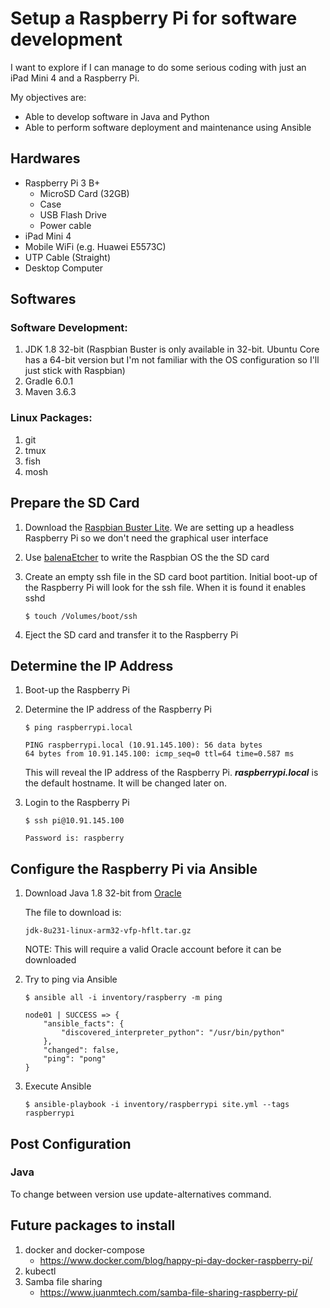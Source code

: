 # Setup a Raspberry Pi for software development

I want to explore if I can manage to do some serious coding with just an
    iPad Mini 4 and a Raspberry Pi.

My objectives are:
* Able to develop software in Java and Python
* Able to perform software deployment and maintenance using Ansible

## Hardwares

* Raspberry Pi 3 B+
    * MicroSD Card (32GB)
    * Case
    * USB Flash Drive
    * Power cable
* iPad Mini 4
* Mobile WiFi (e.g. Huawei E5573C)
* UTP Cable (Straight)
* Desktop Computer

## Softwares

### Software Development:

1. JDK 1.8 32-bit (Raspbian Buster is only available in 32-bit. Ubuntu Core has a
    64-bit version but I'm not familiar with the OS configuration so I'll just
    stick with Raspbian)
2. Gradle 6.0.1
3. Maven 3.6.3

### Linux Packages:
1. git
2. tmux
3. fish
4. mosh


## Prepare the SD Card

1. Download the [Raspbian Buster Lite](bit.ly/2Q44fuo). We are setting up a
    headless Raspberry Pi so we don't need the graphical user interface
2. Use [balenaEtcher](https://www.balena.io/etcher/) to write the
    Raspbian OS the the SD card
3. Create an empty ssh file in the SD card boot partition. Initial boot-up
    of the Raspberry Pi will look for the ssh file. When it is found it
    enables sshd

    ```
   $ touch /Volumes/boot/ssh
    ```

4. Eject the SD card and transfer it to the Raspberry Pi


## Determine the IP Address

1. Boot-up the Raspberry Pi
2. Determine the IP address of the Raspberry Pi

    ```
    $ ping raspberrypi.local

    PING raspberrypi.local (10.91.145.100): 56 data bytes
    64 bytes from 10.91.145.100: icmp_seq=0 ttl=64 time=0.587 ms
    ```

    This will reveal the IP address of the Raspberry Pi.
    ***raspberrypi.local*** is the default hostname. It will be changed later on.

3. Login to the Raspberry Pi

    ```
   $ ssh pi@10.91.145.100
   
   Password is: raspberry
    ```


## Configure the Raspberry Pi via Ansible

1. Download Java 1.8 32-bit from [Oracle](https://www.oracle.com/technetwork/java/javase/downloads/jdk8-downloads-2133151.html)

    The file to download is:

    ```
   jdk-8u231-linux-arm32-vfp-hflt.tar.gz
    ```

    NOTE: This will require a valid Oracle account before it can be downloaded

2. Try to ping via Ansible

    ```
   $ ansible all -i inventory/raspberry -m ping

    node01 | SUCCESS => {
        "ansible_facts": {
            "discovered_interpreter_python": "/usr/bin/python"
        },
        "changed": false,
        "ping": "pong"
    }
    ```

3. Execute Ansible

    ```
    $ ansible-playbook -i inventory/raspberrypi site.yml --tags raspberrypi
    ```


## Post Configuration

### Java

To change between version use update-alternatives command.


## Future packages to install
1. docker and docker-compose
   - https://www.docker.com/blog/happy-pi-day-docker-raspberry-pi/
2. kubectl
3. Samba file sharing
   - https://www.juanmtech.com/samba-file-sharing-raspberry-pi/
